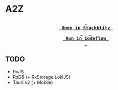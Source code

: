 # A2Z

<div align="center">

**[<kbd> <br> Open in Stackblitz <br> </kbd>](https://stackblitz.com/github/importantimport/a2z)** 
**[<kbd> <br> Run in Codeflow <br> </kbd>](https://pr.new/github.com/importantimport/a2z)**

</div>

## TODO

- RxJS
- RxDB (+ RxStorage LokiJS)
- Tauri v2 (+ Mobile)
